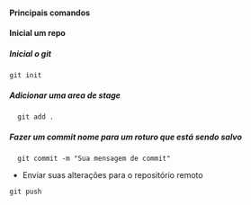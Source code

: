 #### Principais comandos

#### Inicial um repo

##### Inicial o git

```
git init
```

##### Adicionar uma area de stage

```
  git add .
```

##### Fazer um commit nome para um roturo que está sendo salvo

```
  git commit -m "Sua mensagem de commit"
```

- Enviar suas alterações para o repositório remoto

```
git push
```
